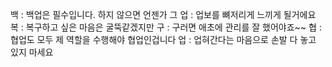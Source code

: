 백 : 백업은 필수입니다. 하지 않으면 언젠가 그
업 : 업보를 뼈저리게 느끼게 될거에요
복 : 복구하고 싶은 마음은 굴뚝같겠지만
구 : 구러면 애초에 관리를 잘 했어야죠~~
협 : 협업도 모두 제 역할을 수행해야 협업인겁니다
업 : 업혀간다는 마음으로 손발 다 놓고 있지 마세요